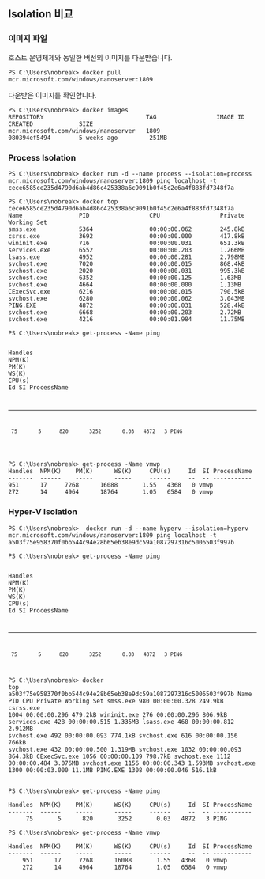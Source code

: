 
<h2 id="isolation-비교">Isolation 비교</h2>
<h3 id="이미지-파일">이미지 파일</h3>
<p>호스트 운영체제와 동일한 버전의 이미지를 다운받습니다.</p>
<p><code>PS C:\Users\nobreak&gt; docker pull mcr.microsoft.com/windows/nanoserver:1809</code></p>
<p>다운받은 이미지를 확인합니다.</p>
<pre class=" language-bash"><code class="prism  language-bash">PS C:\Users\nobreak<span class="token operator">&gt;</span> docker images
REPOSITORY                             TAG                 IMAGE ID            CREATED             SIZE
mcr.microsoft.com/windows/nanoserver   1809                080394ef5494        5 weeks ago         251MB
</code></pre>
<h3 id="process-isolation">Process Isolation</h3>
<pre class=" language-bash"><code class="prism  language-bash">PS C:\Users\nobreak<span class="token operator">&gt;</span> docker run -d --name process --isolation<span class="token operator">=</span>process mcr.microsoft.com/windows/nanoserver:1809 <span class="token function">ping</span> localhost -t
cece6585ce235d4790d6ab4d86c425338a6c9091b0f45c2e6a4f883fd7348f7a
</code></pre>
<pre class=" language-bash"><code class="prism  language-bash">PS C:\Users\nobreak<span class="token operator">&gt;</span> docker <span class="token function">top</span> cece6585ce235d4790d6ab4d86c425338a6c9091b0f45c2e6a4f883fd7348f7a
Name                PID                 CPU                 Private Working Set
smss.exe            5364                00:00:00.062        245.8kB
csrss.exe           3692                00:00:00.000        417.8kB
wininit.exe         716                 00:00:00.031        651.3kB
services.exe        6552                00:00:00.203        1.266MB
lsass.exe           4952                00:00:00.281        2.798MB
svchost.exe         7020                00:00:00.015        868.4kB
svchost.exe         2020                00:00:00.031        995.3kB
svchost.exe         6352                00:00:00.125        1.63MB
svchost.exe         4664                00:00:00.000        1.13MB
CExecSvc.exe        6216                00:00:00.015        790.5kB
svchost.exe         6280                00:00:00.062        3.043MB
PING.EXE            4872                00:00:00.031        528.4kB
svchost.exe         6668                00:00:00.203        2.72MB
svchost.exe         4216                00:00:01.984        11.75MB
</code></pre>
<pre class=" language-bash"><code class="prism  language-bash">PS C:\Users\nobreak<span class="token operator">&gt;</span> get-process -Name <span class="token function">ping</span>

Handles  NPM<span class="token punctuation">(</span>K<span class="token punctuation">)</span>    PM<span class="token punctuation">(</span>K<span class="token punctuation">)</span>      WS<span class="token punctuation">(</span>K<span class="token punctuation">)</span>     CPU<span class="token punctuation">(</span>s<span class="token punctuation">)</span>     Id  SI ProcessName
-------  ------    -----      -----     ------     --  -- -----------
     75       5      820       3252       0.03   4872   3 PING
</code></pre>
<pre class=" language-bash"><code class="prism  language-bash">PS C:\Users\nobreak<span class="token operator">&gt;</span> get-process -Name vmwp                                                                                                                                                                                               
Handles  NPM<span class="token punctuation">(</span>K<span class="token punctuation">)</span>    PM<span class="token punctuation">(</span>K<span class="token punctuation">)</span>      WS<span class="token punctuation">(</span>K<span class="token punctuation">)</span>     CPU<span class="token punctuation">(</span>s<span class="token punctuation">)</span>     Id  SI ProcessName                                                
-------  ------    -----      -----     ------     --  -- -----------                                                    
951      17     7268      16088       1.55   4368   0 vmwp                                                           
272      14     4964      18764       1.05   6584   0 vmwp 
</code></pre>
<h3 id="hyper-v-isolation">Hyper-V Isolation</h3>
<pre class=" language-bash"><code class="prism  language-bash">PS C:\Users\nobreak<span class="token operator">&gt;</span>  docker run -d --name hyperv --isolation<span class="token operator">=</span>hyperv mcr.microsoft.com/windows/nanoserver:1809 <span class="token function">ping</span> localhost -t
a503f75e958370f0bb544c94e28b65eb38e9dc59a1087297316c5006503f997b
</code></pre>
<pre class=" language-bash"><code class="prism  language-bash">PS C:\Users\nobreak<span class="token operator">&gt;</span> get-process -Name <span class="token function">ping</span>

Handles  NPM<span class="token punctuation">(</span>K<span class="token punctuation">)</span>    PM<span class="token punctuation">(</span>K<span class="token punctuation">)</span>      WS<span class="token punctuation">(</span>K<span class="token punctuation">)</span>     CPU<span class="token punctuation">(</span>s<span class="token punctuation">)</span>     Id  SI ProcessName
-------  ------    -----      -----     ------     --  -- -----------
     75       5      820       3252       0.03   4872   3 PING


PS C:\Users\nobreak<span class="token operator">&gt;</span> docker <span class="token function">top</span> a503f75e958370f0bb544c94e28b65eb38e9dc59a1087297316c5006503f997b
Name                PID                 CPU                 Private Working Set
smss.exe            980                 00:00:00.328        249.9kB
csrss.exe           1004                00:00:00.296        479.2kB
wininit.exe         276                 00:00:00.296        806.9kB
services.exe        428                 00:00:00.515        1.335MB
lsass.exe           468                 00:00:00.812        2.912MB
svchost.exe         492                 00:00:00.093        774.1kB
svchost.exe         616                 00:00:00.156        766kB
svchost.exe         432                 00:00:00.500        1.319MB
svchost.exe         1032                00:00:00.093        864.3kB
CExecSvc.exe        1056                00:00:00.109        798.7kB
svchost.exe         1112                00:00:00.484        3.076MB
svchost.exe         1156                00:00:00.343        1.593MB
svchost.exe         1300                00:00:03.000        11.1MB
PING.EXE            1308                00:00:00.046        516.1kB
</code></pre>
<pre class=" language-bash"><code class="prism  language-bash">PS C:\Users\nobreak<span class="token operator">&gt;</span> get-process -Name <span class="token function">ping</span>

Handles  NPM<span class="token punctuation">(</span>K<span class="token punctuation">)</span>    PM<span class="token punctuation">(</span>K<span class="token punctuation">)</span>      WS<span class="token punctuation">(</span>K<span class="token punctuation">)</span>     CPU<span class="token punctuation">(</span>s<span class="token punctuation">)</span>     Id  SI ProcessName
-------  ------    -----      -----     ------     --  -- -----------
     75       5      820       3252       0.03   4872   3 PING
</code></pre>
<pre class=" language-bash"><code class="prism  language-bash">PS C:\Users\nobreak<span class="token operator">&gt;</span> get-process -Name vmwp

Handles  NPM<span class="token punctuation">(</span>K<span class="token punctuation">)</span>    PM<span class="token punctuation">(</span>K<span class="token punctuation">)</span>      WS<span class="token punctuation">(</span>K<span class="token punctuation">)</span>     CPU<span class="token punctuation">(</span>s<span class="token punctuation">)</span>     Id  SI ProcessName
-------  ------    -----      -----     ------     --  -- -----------
    951      17     7268      16088       1.55   4368   0 vmwp
    272      14     4964      18764       1.05   6584   0 vmwp
   
</code></pre>

<!--stackedit_data:
eyJoaXN0b3J5IjpbLTEwOTAwMTQ1Nl19
-->